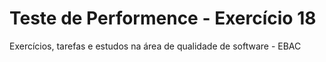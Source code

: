 # Teste de Performence - Exercício 18
  Exercícios, tarefas e estudos na área de qualidade de software - EBAC

